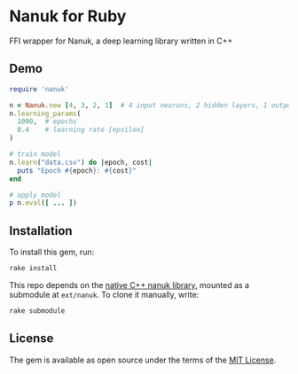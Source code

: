 # Nanuk for Ruby

FFI wrapper for Nanuk, a deep learning library written in C++

## Demo

```ruby
require 'nanuk'

n = Nanuk.new [4, 3, 2, 1]  # 4 input neurons, 2 hidden layers, 1 output neuron
n.learning_params(
  1000,  # epochs
  0.4    # learning rate [epsilon]
)

# train model
n.learn("data.csv") do |epoch, cost|
  puts "Epoch #{epoch}: #{cost}"
end

# apply model
p n.eval([ ... ])
```


## Installation

To install this gem, run:
```bash
rake install
```

This repo depends on the [native C++ nanuk library](https://github.com/patztablook22/nanuk/), mounted as a submodule at `ext/nanuk`. To clone it manually, write:
```bash
rake submodule
```

## License

The gem is available as open source under the terms of the [MIT License](https://opensource.org/licenses/MIT).

